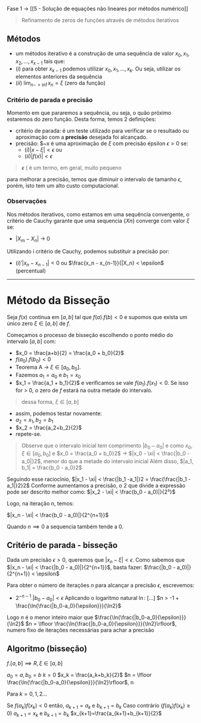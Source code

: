 Fase 1 -> [[5 - Solução de equações não lineares por métodos numérico]]
> Refinamento de zeros de funções através de métodos iterativos

## Métodos
- um métodos iterativo é a construção de uma sequência de valor $x_0, x_1, x_2,..., x_{x-1}$ tais que:
- $(i)$ para obter $x_{k-1}$ podemos utilizar $x_0, x_1, ..., x_k$. Ou seja, utilizar os elementos anteriores da sequência
- $(ii)$ $\lim_{n->\inf} x_n = \xi$ (zero da função)

### Critério de parada e precisão
Momento em que pararemos a sequência, ou seja, o quão próximo estaremos do zero função. Desta forma, temos 2 definições:
- critério de parada: é um teste utilizado para verificar se o resultado ou aproximação com a **precisão** desejada foi alcançado.
- precisão: $\~x é uma aproximação de $\xi$ com precisão épsilon $\epsilon > 0$ se:
	- $(i) |x-\xi| < \epsilon$ ou
	- $(ii) |f(x)| < \epsilon$
> **$\epsilon$** ( é um termo, em geral, muito pequeno	

para melhorar a precisão, temos que diminuir o intervalo de tamanho $\epsilon$, porém, isto tem um alto custo computacional.
### Observações 
Nos métodos iterativos, como estamos em uma sequência convergente, o critério de Cauchy garante que uma sequencia {$Xn$} converge com valor $\xi$ se:

- |$X_m - X_n|$ -> $0$

Utilizando i critério de Cauchy, podemos substituir a precisão por:
- $(i)' |x_n - x_{n-1}|<0$ ou $\frac{x_n - x_{n-1}}{|X_n} < \epsilon$ (percentual)

---
# Método da Bisseção
Seja $f(x)$ contínua em $[a, b]$ tal que $f(a).f(b)<0$ e supomos que exista um único zero $\xi \in [a,b]$ de $f$.

Começamos o processo de bisseção escolhendo o ponto médio do intervalo $[a,b]$  com:
- $x_0 = \frac{a+b}{2} = \frac{a_0 + b_0}{2}$ 
- $f(a_0).f(b_0) < 0$
- Teorema A -> $\xi \in [a_0, b_0]$.
- Fazemos $a_1=a_0$ e $b_1 = x_0$
- $x_1 = \frac{a_1 + b_1}{2}$ e verificamos se vale $f(a_1).f(x_1) < 0$. Se isso for > 0, o zero de $f$ estará na outra metade do intervalo.
> dessa forma, $\xi \in [a, b]$
- assim, podemos testar novamente:
- $a_2 = x_1, b_2 = b_1$
- $x_2 = \frac{a_2+b_2}{2}$
- repete-se.

> Observe que o intervalo inicial tem comprimento $|b_0 - a_0|$ e como $x_0, \xi \in [a_0, b_0]$ e $x_0 = \frac{a_0 + b_0}2$ -> $|x_0 - \xi| < \frac{|b_0 -a_0|}2$, menor do que a metade do intervalo inicial
   Além disso, $|a_1, b_1| = \frac{b_0 - a_0}2$

Seguindo esse raciocínio, $|x_1 - \xi| < \frac{|b_1 -a_1|}2 = \frac{\frac{|b_1 -a_1|}2}2$
Conforme aumentamos a precisão, o 2 que divide a expressão pode ser descrito melhor como:
$|x_2 - \xi| < \frac{b_0 - a_0)|}{2³}$

Logo, na iteração n, temos:

$|x_n - \xi| < \frac{b_0 - a_0)|}{2^{n+1}}$

Quando $n \implies 0$ 
a sequencia também tende a 0.

## Critério de parada - bisseção
Dada um precisão $\epsilon > 0$, queremos que $|x_n - \xi| < \epsilon$.
Como sabemos que $|x_n - \xi| < \frac{|b_0 - a_0)|}{2^{n+1}}$, basta fazer:
$\frac{|b_0 - a_0)|}{2^{n+1}} < \epsilon$


Para obter o número de iterações $n$ para alcançar a precisão $\epsilon$, escrevemos:
- $2^{-n-1} . |b_0-a_0| < \epsilon$
Aplicando o logaritmo natural $\ln$:
[...]
$n > -1 + \frac{\ln{\frac{|b_0-a_0}{\epsilon}}}{\ln2}$

Logo $n$ é o menor inteiro maior que $\frac{\ln{\frac{|b_0-a_0}{\epsilon}}}{\ln2}$
$n = \lfloor \frac{\ln{\frac{|b_0-a_0}{\epsilon}}}{\ln2}\rfloor$, numero fixo de iterações necessárias para achar a precisão

## Algoritmo (bisseção)
$f.[a,b] \implies R, \xi \in [a,b]$

$a_0 = a, b_0 = b$
$k=0$
$x_k = \frac{a_k+b_k}{2}$
$n = \lfloor \frac{\ln{\frac{|b_0-a_0}{\epsilon}}}{\ln2}\rfloor$, n

Para $k=0, 1, 2...$

Se $f(a_k)f(x_k)<0$ então, $a_{k+1} = a_k$  e $b_{k+1} = b_k$
Caso contrário ($f(a_k)f(x_k)\geq0)$
$a_{k+1}=x_k$ e $b_{k+1} =b_k$
$x_{k+1}=\frac{a_{k+1}+b_{k+1}}{2}$

